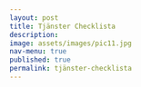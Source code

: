 ```yaml
---
layout: post
title: Tjänster Checklista
description: 
image: assets/images/pic11.jpg
nav-menu: true
published: true
permalink: tjänster-checklista
---
```


